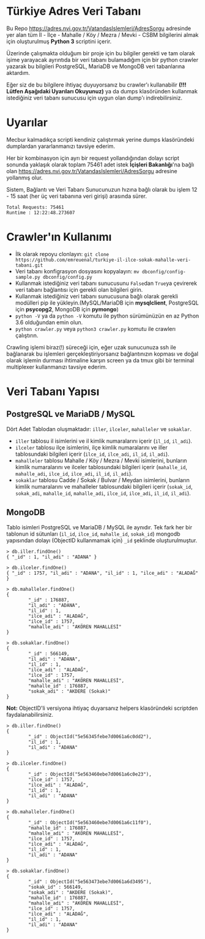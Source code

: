 # Türkiye Adres Veri Tabanı
Bu Repo https://adres.nvi.gov.tr/VatandasIslemleri/AdresSorgu adresinde yer alan tüm İl - İlçe - Mahalle / Köy / Mezra / Mevki - CSBM 
bilgilerini almak için oluşturulmuş **Python 3** scriptini içerir.

Üzerinde çalışmakta olduğum bir proje için bu bilgiler gerekti ve tam olarak işime yarayacak ayrıntıda bir veri tabanı bulamadığım
için bir python crawler yazarak bu bilgileri PostgreSQL, MariaDB ve MongoDB veri tabanlarına aktardım.

Eğer siz de bu bilgilere ihtiyaç duyuyorsanız bu crawler'ı kullanabilir **(!!! Lütfen Aşağıdaki Uyarıları Okuyunuz)** ya da dumps klasöründen
kullanmak istediğiniz veri tabanı sunucusu için uygun olan dump'ı indirebilirsiniz.

# Uyarılar
Mecbur kalmadıkça scripti kendiniz çalıştırmak yerine dumps klasöründeki dumplardan yararlanmanızı tavsiye ederim.   

Her bir kombinasyon için ayrı bir request yollandığından dolayı script sonunda yaklaşık olarak toplam 75461 adet istek **İçişleri Bakanlığı**'na bağlı olan
https://adres.nvi.gov.tr/VatandasIslemleri/AdresSorgu adresine yollanmış olur.   

Sistem, Bağlantı ve Veri Tabanı Sunucunuzun hızına bağlı olarak bu işlem 12 - 15 saat (her üç veri tabanına veri girişi) arasında sürer.


```
Total Requests: 75461
Runtime : 12:22:48.273607
```



# Crawler'ın Kullanımı
- İlk olarak repoyu clonlayın: `git clone https://github.com/emreuenal/turkiye-il-ilce-sokak-mahalle-veri-tabani.git`
- Veri tabanı konfigrasyon dosyasını kopyalayın: `mv dbconfig/config-sample.py dbconfig/config.py`
- Kullanmak istediğiniz veri tabanı sunucusunu `False`dan `True`ya çevirerek veri tabanı bağlantısı için gerekli olan bilgileri girin.
- Kullanmak istediğiniz veri tabanı sunucusuna bağlı olarak gerekli modülleri pip ile yükleyin.(MySQL/MariaDB için **mysqlclient**, PostgreSQL için **psycopg2**, MongoDB için **pymongo**)
- `python -V` ya da `python -V` komutu ile python sürümünüzün en az Python 3.6 olduğundan emin olun.
- `python crawler.py` veya `python3 crawler.py` komutu ile crawlerı çalıştırın.

Crawling işlemi biraz(!) süreceği için, eğer uzak sunucunuza ssh ile bağlanarak bu işlemleri gerçekleştiriyorsanız bağlantınızın kopması ve doğal olarak işlemin durması ihtimaline karşın
screen ya da tmux gibi bir terminal multiplexer kullanmanızı tavsiye ederim.

# Veri Tabanı Yapısı    
## PostgreSQL ve MariaDB / MySQL
Dört Adet Tablodan oluşmaktadır: `iller`, `ilceler`, `mahalleler` ve `sokaklar`.
- `iller` tablosu il isimlerini ve il kimlik numaralarını içerir (`il_id`, `il_adi`).
- `ilceler` tablosu ilçe isimlerini, ilçe kimlik numaralarını ve iller tablosundaki bilgileri içerir (`ilce_id`, `ilce_adi`, `il_id`, `il_adi`).
- `mahalleler` tablosu Mahalle / Köy / Mezra / Mevki isimlerini, bunların kimlik numaralarını ve ilceler tablosundaki bilgileri içerir (`mahalle_id`, `mahalle_adi`, `ilce_id`, `ilce_adi`, `il_id`, `il_adi`).
- `sokaklar` tablosu Cadde / Sokak / Bulvar / Meydan isimlerini, bunların kimlik numaralarını ve mahalleler tablosundaki bilgileri içerir (`sokak_id`, `sokak_adi`, `mahalle_id`, `mahalle_adi`, `ilce_id`, `ilce_adi`, `il_id`, `il_adi`).

## MongoDB
Tablo isimleri PostgreSQL ve MariaDB / MySQL ile aynıdır. Tek fark her bir tablonun id sütunları (`il_id`, `ilce_id`, `mahalle_id`, `sokak_id`) mongodb yapısından dolayı (ObjectID kullanmamak için)
`_id` şeklinde oluşturulmuştur.

```
> db.iller.findOne()
{ "_id" : 1, "il_adi" : "ADANA" }
```
```
> db.ilceler.findOne()
{ "_id" : 1757, "il_adi" : "ADANA", "il_id" : 1, "ilce_adi" : "ALADAĞ" }
```
```
> db.mahalleler.findOne()
{
        "_id" : 176887,
        "il_adi" : "ADANA",
        "il_id" : 1,
        "ilce_adi" : "ALADAĞ",
        "ilce_id" : 1757,
        "mahalle_adi" : "AKÖREN MAHALLESİ"
}
```
```
> db.sokaklar.findOne()
{
        "_id" : 566149,
        "il_adi" : "ADANA",
        "il_id" : 1,
        "ilce_adi" : "ALADAĞ",
        "ilce_id" : 1757,
        "mahalle_adi" : "AKÖREN MAHALLESİ",
        "mahalle_id" : 176887,
        "sokak_adi" : "AKDERE (Sokak)"
}
```
**Not:**  ObjectID'li versiyona ihtiyaç duyarsanız helpers klasöründeki scriptden faydalanabilirsiniz.
```
> db.iller.findOne()
{
        "_id" : ObjectId("5e56345febe7d0061a6c0dd2"),
        "il_id" : 1,
        "il_adi" : "ADANA"
}
```
```
> db.ilceler.findOne()
{
        "_id" : ObjectId("5e563460ebe7d0061a6c0e23"),
        "ilce_id" : 1757,
        "ilce_adi" : "ALADAĞ",
        "il_id" : 1,
        "il_adi" : "ADANA"
}
```
```
> db.mahalleler.findOne()
{
        "_id" : ObjectId("5e563460ebe7d0061a6c11f0"),
        "mahalle_id" : 176887,
        "mahalle_adi" : "AKÖREN MAHALLESİ",
        "ilce_id" : 1757,
        "ilce_adi" : "ALADAĞ",
        "il_id" : 1,
        "il_adi" : "ADANA"
}
```
```
> db.sokaklar.findOne()
{
        "_id" : ObjectId("5e563473ebe7d0061a6d3495"),
        "sokak_id" : 566149,
        "sokak_adi" : "AKDERE (Sokak)",
        "mahalle_id" : 176887,
        "mahalle_adi" : "AKÖREN MAHALLESİ",
        "ilce_id" : 1757,
        "ilce_adi" : "ALADAĞ",
        "il_id" : 1,
        "il_adi" : "ADANA"
}
```
